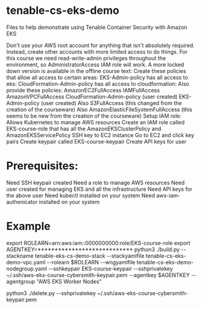 # tenable-cs-eks-demo
Files to help demonstrate using Tenable Container Security with Amazon EKS


Don't use your AWS root account for anything that isn't absolutely required.  Instead, create other accounts with more limited access to do things.
For this course we need read-write-admin privileges throughout the environment, so AdministratorAccess IAM role will work.  A more locked down version is available in the offline course text:
Create these policies that allow all access to certain areas:
EKS-Admin-policy has all access to eks:
CloudFormation-Admin-policy has all access to cloudformation:
Also provide these policies:
AmazonEC2FullAccess
IAMFullAccess
AmazonVPCFullAccess
CloudFormation-Admin-policy (user created)
EKS-Admin-policy (user created)
Also S3FullAccess (this changed from the creation of the courseware)
Also AmazonElasticFileSystemFullAccess (this seems to be new from the creation of the courseware)
Setup IAM role:
Allows Kubernetes to manage AWS resources
Create an IAM role called EKS-course-role that has all the AmazonEKSClusterPolicy and AmazonEKSServicePolicy
SSH key to EC2 instance
Go to EC2 and click key pairs
Create keypair called EKS-course-keypair
Create API keys for user


# Prerequisites:
Need SSH keypair created
Need a role to manage AWS resources
Need user created for managing EKS and all the infrastructure
Need API keys for the above user
Need kubectl installed on your system
Need aws-iam-authenicator installed on your system



# Example
export ROLEARN=arn:aws:iam::0000000000:role/EKS-course-role
export AGENTKEY=****************************
python3 ./build.py --stackname tenable-eks-cs-demo-stack --stackyamlfile tenable-cs-eks-demo-vpc.yaml --rolearn $ROLEARN --wngyamlfile tenable-cs-eks-demo-nodegroup.yaml --sshkeypair EKS-course-keypair --sshprivatekey ~/.ssh/aws-eks-course-cybersmith-keypair.pem --agentkey $AGENTKEY --agentgroup "AWS EKS Worker Nodes"

python3 ./delete.py --sshprivatekey ~/.ssh/aws-eks-course-cybersmith-keypair.pem